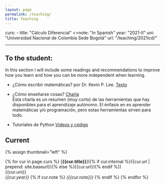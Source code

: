 ```yaml
---
layout: page
permalink: /teaching/
title: Teaching
---
```

curs:
    - title:   "Cálculo Diferencial"
      <>note:  "In Spanish"
      year:    "2021-II"
      uni:     "Universidad Nacional de Colombia Sede Bogotá"
      url:     "/teaching/2021icd/" 

---

## To the student: 
In this section I will include some readings and recommendations to improve how you learn and  how you can be more independent when learning.
- ¿Cómo escribir matemáticas? por Dr. Kevin P. Lee. [Texto](https://drive.google.com/file/d/16ZX_W6Cavz5x3HQockBGEuJxnasIT7LM/view?usp=sharing) 
- ¿Cómo enseñarse cosas? [Charla](https://drive.google.com/file/d/1scFYa1vfBog3Il0icdKs0MjSdB5pwipq/view?usp=sharing) 
<br> Esta charla es un resumen (muy corto) de las herramientas que hay disponibles para el aprendizaje autónomo. El énfasis en es aprender matemáticas y/o programación, pero estas herramientas sirven para todo.

- Tutoriales de Python [Videos y código](https://drive.google.com/drive/folders/1-cNsHTWosjvuEo8F7eOjHGevE88UzzoW?usp=sharing)

## Current
{% assign thumbnail="left" %}

{% for cur in page.curs %}
[**{{cur.title}}**]({% if cur.internal %}{{cur.url | prepend: site.baseurl}}{% else %}{{cur.url}}{% endif %})<br />
{{cur.uni}}<br />
*{{cur.year}}*
{% if cur.note %} *({{cur.note}})*
{% endif %}
{% endfor %}
